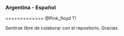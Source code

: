 ### Argentina - Español ###
=============
@Pink_floyd T!

Sentirse libre de colaborar con el repositorio.
Gracias.
